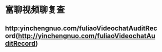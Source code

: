 # 富聊视频聊复查
## http:yinchengnuo.com/fuliaoVideochatAuditRecord(http://yinchengnuo.com/fuliaoVideochatAuditRecord)